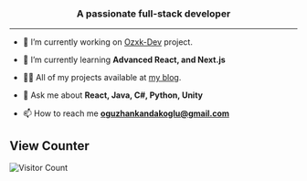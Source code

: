 <h3 align="center">A passionate full-stack developer</h3>

<hr>

- 🔭 I’m currently working on [Ozxk-Dev](https://github.com/Ouzx/ozxkdev) project.

- 🌱 I’m currently learning **Advanced React, and Next.js**

- 👨‍💻 All of my projects available at [my blog](https://ozxk.dev).

- 💬 Ask me about **React, Java, C#, Python, Unity**

- 📫 How to reach me **oguzhankandakoglu@gmail.com**

## View Counter
![Visitor Count](https://profile-counter.glitch.me/{Ouzx}/count.svg)
